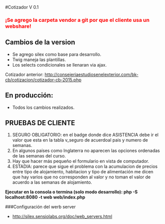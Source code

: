 #Cotizador V 0.1
### <font color="red">¡Se agrego la carpeta vendor a git por que el cliente usa un webshare!</font> 

## Cambios de la version
- Se agrego silex como base para desarrollo. 
- Twig maneja las plantillas.
- Los selects condicionales se llenaran via ajax.

Cotizador anterior: http://consejeriaestudiosenelexterior.com/bk-cb/cotizacion/cotizador-cb-2015.php

## En producción:
- Todos los cambios realizados.

## PRUEBAS DE CLIENTE
1. SEGURO OBLIGATORIO: en el badge donde dice ASISTENCIA debe ir el valor que esta en la tabla v_seguro de acuerdoal pais y numero de semanas.
2. En algunos países como Inglaterra no aparecen las opciones ordenadas de las semanas del curso.
3. Hay que hacer más pequeño el formulario en vista de computador.
4. ESTADIA: parece que sigue el problema con la acumulacion de precios entre tipo de alojamiento, habitacion y tipo de alimentación me dicen que hay varios que no corresponden al valor y no toman el valor de acuerdo a las semanas de alojamiento.

<b>Ejecutar en la consola o termina (solo modo desarrollo): php -S localhost:8080 -t web web/index.php</b>

###Configuración del werb server
- http://silex.sensiolabs.org/doc/web_servers.html